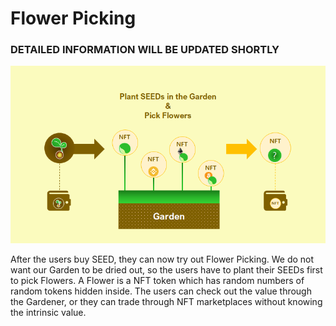 # Flower Picking

### DETAILED **INFORMATION WILL BE UPDATED SHORTLY**

![](../../.gitbook/assets/image%20%2831%29.png)

After the users buy SEED, they can now try out Flower Picking. We do not want our Garden to be dried out, so the users have to plant their SEEDs first to pick Flowers. A Flower is a NFT token which has random numbers of random tokens hidden inside. The users can check out the value through the Gardener, or they can trade through NFT marketplaces without knowing the intrinsic value.


